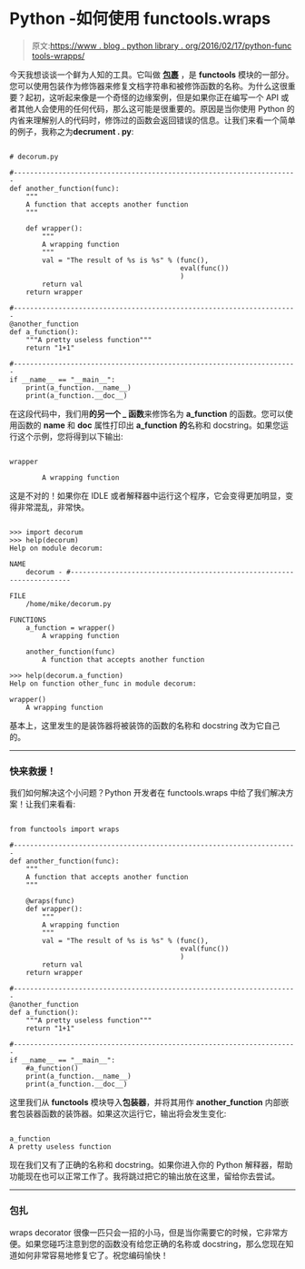 # Python -如何使用 functools.wraps

> 原文:[https://www . blog . python library . org/2016/02/17/python-func tools-wrapps/](https://www.blog.pythonlibrary.org/2016/02/17/python-functools-wraps/)

今天我想谈谈一个鲜为人知的工具。它叫做 **[包裹](https://docs.python.org/3.5/library/functools.html#functools.wraps)** ，是 **functools** 模块的一部分。您可以使用包装作为修饰器来修复文档字符串和被修饰函数的名称。为什么这很重要？起初，这听起来像是一个奇怪的边缘案例，但是如果你正在编写一个 API 或者其他人会使用的任何代码，那么这可能是很重要的。原因是当你使用 Python 的内省来理解别人的代码时，修饰过的函数会返回错误的信息。让我们来看一个简单的例子，我称之为**decrument . py**:

```

# decorum.py

#----------------------------------------------------------------------
def another_function(func):
    """
    A function that accepts another function
    """

    def wrapper():
        """
        A wrapping function
        """
        val = "The result of %s is %s" % (func(),
                                          eval(func())
                                          )
        return val
    return wrapper

#----------------------------------------------------------------------
@another_function
def a_function():
    """A pretty useless function"""
    return "1+1"

#----------------------------------------------------------------------
if __name__ == "__main__":
    print(a_function.__name__)
    print(a_function.__doc__)

```

在这段代码中，我们用**的另一个 _ 函数**来修饰名为 **a_function** 的函数。您可以使用函数的 **__name__** 和 **__doc__** 属性打印出 **a_function 的**名称和 docstring。如果您运行这个示例，您将得到以下输出:

```

wrapper

        A wrapping function

```

这是不对的！如果你在 IDLE 或者解释器中运行这个程序，它会变得更加明显，变得非常混乱，非常快。

```

>>> import decorum
>>> help(decorum)
Help on module decorum:

NAME
    decorum - #----------------------------------------------------------------------

FILE
    /home/mike/decorum.py

FUNCTIONS
    a_function = wrapper()
        A wrapping function

    another_function(func)
        A function that accepts another function

>>> help(decorum.a_function)
Help on function other_func in module decorum:

wrapper()
    A wrapping function

```

基本上，这里发生的是装饰器将被装饰的函数的名称和 docstring 改为它自己的。

* * *

### 快来救援！

我们如何解决这个小问题？Python 开发者在 functools.wraps 中给了我们解决方案！让我们来看看:

```

from functools import wraps

#----------------------------------------------------------------------
def another_function(func):
    """
    A function that accepts another function
    """

    @wraps(func)
    def wrapper():
        """
        A wrapping function
        """
        val = "The result of %s is %s" % (func(),
                                          eval(func())
                                          )
        return val
    return wrapper

#----------------------------------------------------------------------
@another_function
def a_function():
    """A pretty useless function"""
    return "1+1"

#----------------------------------------------------------------------
if __name__ == "__main__":
    #a_function()
    print(a_function.__name__)
    print(a_function.__doc__)

```

这里我们从 **functools** 模块导入**包装器**，并将其用作 **another_function** 内部嵌套包装器函数的装饰器。如果这次运行它，输出将会发生变化:

```

a_function
A pretty useless function

```

现在我们又有了正确的名称和 docstring。如果你进入你的 Python 解释器，帮助功能现在也可以正常工作了。我将跳过把它的输出放在这里，留给你去尝试。

* * *

### 包扎

wraps decorator 很像一匹只会一招的小马，但是当你需要它的时候，它非常方便。如果您碰巧注意到您的函数没有给您正确的名称或 docstring，那么您现在知道如何非常容易地修复它了。祝您编码愉快！
